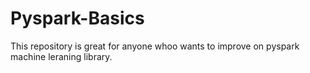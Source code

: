 # Pyspark-Basics

This repository is great for anyone whoo wants to improve on pyspark machine leraning library.
